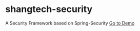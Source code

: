 shangtech-security
==================

A Security Framework based on Spring-Security <a href="http://demos.shangtech.net/shangtech-security-demo-1.0.0/">Go to Demo</a>
